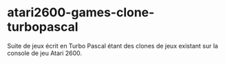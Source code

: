 # atari2600-games-clone-turbopascal
Suite de jeux écrit en Turbo Pascal étant des clones de jeux existant sur la console de jeu Atari 2600.
